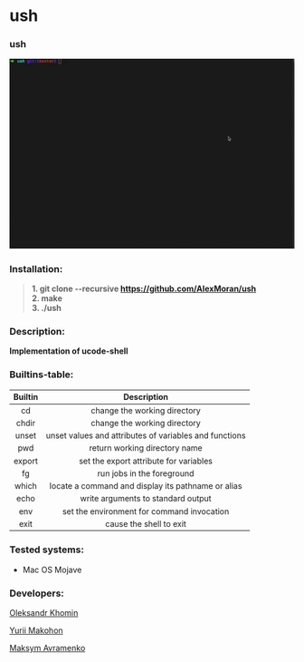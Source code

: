 # ush

### ush
![](https://github.com/AIexMoran/ush/blob/master/ush.gif)

### Installation:
>**1. git clone --recursive https://github.com/AIexMoran/ush**  
>**2. make**  
>**3. ./ush**

### Description:
**Implementation of ucode-shell**

### Builtins-table:

| Builtin |                       Description                      |
|:-------:|:------------------------------------------------------:|
| cd      | change the working directory                           |
| chdir   | change the working directory                           |
| unset   | unset values and attributes of variables and functions |
| pwd     | return working directory name                          |
| export  | set the export attribute for variables                 |
| fg      | run jobs in the foreground                             |
| which   | locate a command and display its pathname or alias     |
| echo    | write arguments to standard output                     |
| env     | set the environment for command invocation             |
| exit    | cause the shell to exit                                |

### Tested systems:
  - Mac OS Mojave

### Developers:
[Oleksandr Khomin](https://github.com/AIexMoran)

[Yurii Makohon](https://github.com/yuriimakohon)

[Maksym Avramenko](https://github.com/PowerMaxZ)
